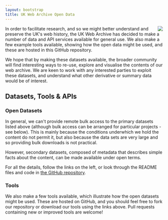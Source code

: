 ```yaml
---
layout: bootstrap
title: UK Web Archive Open Data
---
```

<img src="{{ site.baseurl }}/images/ukwa-logo-150.png" style="float:right;"/>

In order to facilitate research, and so we might better understand and preserve the UK's web history, the UK Web Archive has decided to make a number of data and API services available for general use. We also make a few example tools available, showing how the open data might be used, and these are hosted in this GitHub repository.

We hope that by making these datasets available, the broader community will find interesting ways to re-use, explore and visualise the contents of our web archive. We are keen to work with any interested parties to exploit these datasets, and understand what other derivative or summary data would be of interest.

Datasets, Tools & APIs
----------------------

### Open Datasets ###

In general, we can't provide remote bulk access to the primary datasets listed above (although bulk access can be arranged for particular projects - see below). This is mainly because the conditions underwhich we hold the content do not permit it, but also because the data sets are very large and so providing bulk downloads is not practical.

However, secondary datasets, composed of metadata that describes simple facts about the content, can be made available under open terms. 

For all the details, follow the links on the left, or look through the README files and code in [the GitHub repository](http://github.com/ukwa/opendata/).

### Tools ###

We also make a few tools available, which illustrate how the open datasets might be used. These are hosted on GitHub, and you should feel free to fork our repository or download our tools using the links above. Pull requests containing new or improved tools are welcome!






